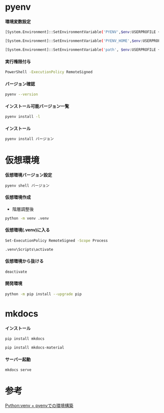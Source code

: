 # pyenv
#### 環境変数設定
```sh
[System.Environment]::SetEnvironmentVariable('PYENV',$env:USERPROFILE + "\.pyenv\pyenv-win\","User")
```
```sh
[System.Environment]::SetEnvironmentVariable('PYENV_HOME',$env:USERPROFILE + "\.pyenv\pyenv-win\","User")
```
```sh
[System.Environment]::SetEnvironmentVariable('path', $env:USERPROFILE + "\.pyenv\pyenv-win\bin;" + $env:USERPROFILE + "\.pyenv\pyenv-win\shims;" + [System.Environment]::GetEnvironmentVariable('path', "User"),"User")
```
#### 実行権限付与
```sh
PowerShell -ExecutionPolicy RemoteSigned
```
#### バージョン確認
```sh
pyenv --version
```
#### インストール可能バージョン一覧
```sh
pyenv install -l
```
#### インストール
```sh
pyenv install バージョン
```

# 仮想環境
#### 仮想環境バージョン設定
```sh
pyenv shell バージョン
```
#### 仮想環境作成
- 階層調整後
```sh
python -m venv .venv
```
#### 仮想環境(.venv)に入る
```sh
Set-ExecutionPolicy RemoteSigned -Scope Process
```
```sh
.venv\Scripts\activate
```
#### 仮想環境から抜ける
```sh
deactivate
```
#### 開発環境
```sh
python -m pip install --upgrade pip
```

# mkdocs

#### インストール
```sh
pip install mkdocs
```
```sh
pip install mkdocs-material
```

#### サーバー起動
```sh
mkdocs serve
```

# 参考
[Python:venv + pyenvでの環境構築](https://messefor.hatenablog.com/entry/2020/08/22/181519#%E5%B0%8E%E5%85%A5%E3%81%A8%E4%BD%BF%E3%81%84%E6%96%B9)  